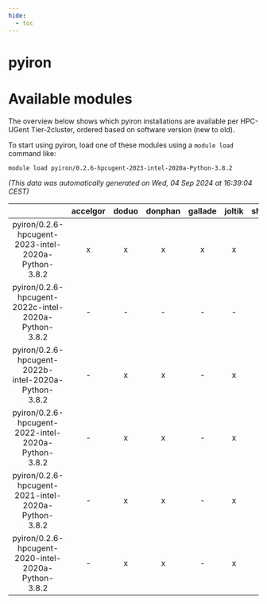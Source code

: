```yaml
---
hide:
  - toc
---
```


pyiron
======

# Available modules


The overview below shows which pyiron installations are available per HPC-UGent Tier-2cluster, ordered based on software version (new to old).

To start using pyiron, load one of these modules using a `module load` command like:

```shell
module load pyiron/0.2.6-hpcugent-2023-intel-2020a-Python-3.8.2
```

*(This data was automatically generated on Wed, 04 Sep 2024 at 16:39:04 CEST)*  

| |accelgor|doduo|donphan|gallade|joltik|shinx|skitty|
| :---: | :---: | :---: | :---: | :---: | :---: | :---: | :---: |
|pyiron/0.2.6-hpcugent-2023-intel-2020a-Python-3.8.2|x|x|x|x|x|-|x|
|pyiron/0.2.6-hpcugent-2022c-intel-2020a-Python-3.8.2|-|-|-|-|-|-|x|
|pyiron/0.2.6-hpcugent-2022b-intel-2020a-Python-3.8.2|-|x|x|-|x|-|-|
|pyiron/0.2.6-hpcugent-2022-intel-2020a-Python-3.8.2|-|x|x|-|x|-|-|
|pyiron/0.2.6-hpcugent-2021-intel-2020a-Python-3.8.2|-|x|x|-|x|-|-|
|pyiron/0.2.6-hpcugent-2020-intel-2020a-Python-3.8.2|-|x|x|-|x|-|-|

